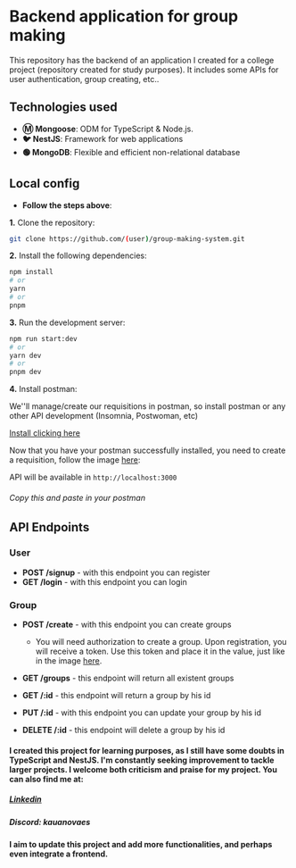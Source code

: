 # Backend application for group making

This repository has the backend of an application I created for a college project (repository created for study purposes). It includes some APIs for user authentication, group creating, etc..

## Technologies used

- **Ⓜ️ Mongoose**: ODM for TypeScript & Node.js.
- **🐦 NestJS**: Framework for web applications
- **🟢 MongoDB**: Flexible and efficient non-relational database

## Local config

- **Follow the steps above**:

**1.** Clone the repository:
```bash
git clone https://github.com/(user)/group-making-system.git
```
**2.** Install the following dependencies:
```bash
npm install
# or 
yarn
# or
pnpm
```
**3.** Run the development server:
```bash
npm run start:dev
# or
yarn dev
# or
pnpm dev
```
**4.** Install postman:

We''ll manage/create our requisitions in postman, so install postman or any other API development (Insomnia, Postwoman, etc)

[Install clicking here](https://www.postman.com/downloads/)

Now that you have your postman successfully installed, you need to create a requisition, follow the image [here](https://prnt.sc/q0Gk3AC4ZbGi):

API will be available in `http://localhost:3000`
###### Copy this and paste in your postman

## API Endpoints

### User

- **POST /signup** - with this endpoint you can register
- **GET /login** - with this endpoint you can login

### Group

- **POST /create** - with this endpoint you can create groups
    - You will need authorization to create a group. Upon registration, you will receive a token. Use this token and place it in the value, just like in the image [here](https://prnt.sc/CsulHdVi5XVL).

- **GET /groups** - this endpoint will return all existent groups
- **GET /:id** - this endpoint will return a group by his id
- **PUT /:id** - with this endpoint you can update your group by his id 
- **DELETE /:id** - this endpoint will delete a group by his id

#### I created this project for learning purposes, as I still have some doubts in TypeScript and NestJS. I'm constantly seeking improvement to tackle larger projects. I welcome both criticism and praise for my project. You can also find me at:
##### [Linkedin](https://www.linkedin.com/in/ksnovaes81/)
##### Discord: kauanovaes
#### I aim to update this project and add more functionalities, and perhaps even integrate a frontend.